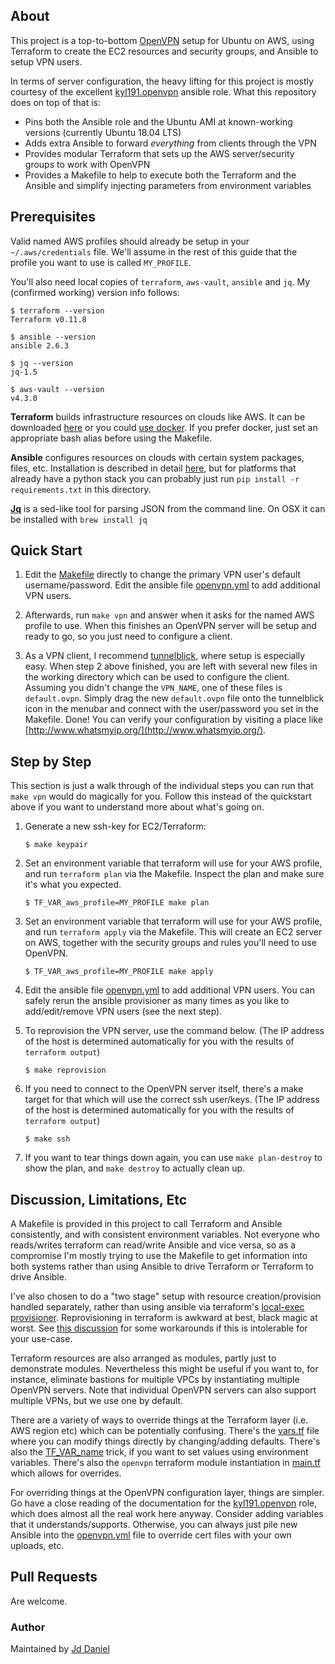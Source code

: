 ## About

This project is a top-to-bottom [OpenVPN](https://openvpn.net/) setup for Ubuntu on AWS, using Terraform to create the EC2 resources and security groups, and Ansible to setup VPN users.

In terms of server configuration, the heavy lifting for this project is mostly courtesy of the excellent [kyl191.openvpn](https://github.com/kyl191/ansible-role-openvpn) ansible role. What this repository does on top of that is:

  * Pins both the Ansible role and the Ubuntu AMI at known-working versions (currently Ubuntu 18.04 LTS)
  * Adds extra Ansible to forward *everything* from clients through the VPN
  * Provides modular Terraform that sets up the AWS server/security groups to work with OpenVPN
  * Provides a Makefile to help to execute both the Terraform and the Ansible and simplify injecting parameters from environment variables


## Prerequisites

Valid named AWS profiles should already be setup in your `~/.aws/credentials` file.  We'll assume in the rest of this guide that the profile you want to use is called `MY_PROFILE`.

You'll also need local copies of `terraform`, `aws-vault`, `ansible` and `jq`.  My (confirmed working) version info follows:

    $ terraform --version
    Terraform v0.11.8

    $ ansible --version
    ansible 2.6.3

    $ jq --version
    jq-1.5

    $ aws-vault --version
    v4.3.0

**Terraform** builds infrastructure resources on clouds like AWS.  It can be downloaded [here](https://www.terraform.io/downloads.html) or you could [use docker](https://hub.docker.com/r/hashicorp/terraform/).  If you prefer docker, just set an appropriate bash alias before using the Makefile.

**Ansible** configures resources on clouds with certain system packages, files, etc.  Installation is described in detail  [here](http://docs.ansible.com/ansible/latest/intro_installation.html), but for platforms that already have a python stack you can probably just run `pip install -r requirements.txt` in this directory.

**[Jq](https://stedolan.github.io/jq/)** is a sed-like tool for parsing JSON from the command line.  On OSX it can be installed with `brew install jq`


## Quick Start

1. Edit the [Makefile](Makefile) directly to change the primary VPN user's default username/password. Edit the ansible file [openvpn.yml](openvpn.yml) to add additional VPN users.

2. Afterwards, run `make vpn` and answer when it asks for the named AWS profile to use.  When this finishes an OpenVPN server will be setup and ready to go, so you just need to configure a client.

3. As a VPN client, I recommend [tunnelblick](https://tunnelblick.net), where setup is especially easy.  When step 2 above finished, you are left with several new files in the working directory which can be used to configure the client.  Assuming you didn't change the `VPN_NAME`, one of these files is `default.ovpn`.  Simply drag the new `default.ovpn` file onto the tunnelblick icon in the menubar and connect with the user/password you set in the Makefile.  Done!  You can verify your configuration by visiting a place like [http://www.whatsmyip.org/](http://www.whatsmyip.org/).


## Step by Step

This section is just a walk through of the individual steps you can run that `make vpn` would do magically for you.  Follow this instead of the quickstart above if you want to understand more about what's going on.

1. Generate a new ssh-key for EC2/Terraform:

    `$ make keypair`

2. Set an environment variable that terraform will use for your AWS profile, and run `terraform plan` via the Makefile.  Inspect the plan and make sure it's what you expected.

    `$ TF_VAR_aws_profile=MY_PROFILE make plan`

3. Set an environment variable that terraform will use for your AWS profile, and run `terraform apply` via the Makefile.  This will create an EC2 server on AWS, together with the security groups and rules you'll need to use OpenVPN.

    `$ TF_VAR_aws_profile=MY_PROFILE make apply`

4. Edit the ansible file [openvpn.yml](openvpn.yml) to add additional VPN users. You can safely rerun the ansible provisioner as many times as you like to add/edit/remove VPN users (see the next step).

5.  To reprovision the VPN server, use the command below.  (The IP address of the host is determined automatically for you with the results of `terraform output`)

    `$ make reprovision`

5. If you need to connect to the OpenVPN server itself, there's a make target for that which will use the correct ssh user/keys.  (The IP address of the host is determined automatically for you with the results of `terraform output`)

    `$ make ssh`

6. If you want to tear things down again, you can use `make plan-destroy` to show the plan, and `make destroy` to actually clean up.


## Discussion, Limitations, Etc

A Makefile is provided in this project to call Terraform and Ansible consistently, and with consistent environment variables.  Not everyone who reads/writes terraform can read/write Ansible and vice versa, so as a compromise I'm mostly trying to use the Makefile to get information into both systems rather than using Ansible to drive Terraform or Terraform to drive Ansible.

I've also chosen to do a "two stage" setup with resource creation/provision handled separately, rather than using ansible via terraform's [local-exec provisioner](https://www.terraform.io/docs/provisioners/local-exec.html).  Reprovisioning in terraform is awkward at best, black magic at worst.  See [this discussion](https://github.com/hashicorp/terraform/issues/3193) for some workarounds if this is intolerable for your use-case.

Terraform resources are also arranged as modules, partly just to demonstrate modules.  Nevertheless this might be useful if you want to, for instance, eliminate bastions for multiple VPCs by instantiating multiple OpenVPN servers.  Note that individual OpenVPN servers can also support multiple VPNs, but we use one by default.

There are a variety of ways to override things at the Terraform layer (i.e. AWS region etc) which can be potentially confusing.  There's the [vars.tf](vars.tf) file where you can modify things directly by changing/adding defaults.  There's also the  [TF_VAR_name](https://www.terraform.io/docs/configuration/environment-variables.html#tf_var_name) trick, if you want to set values using environment variables.  There's also the `openvpn` terraform module instantiation in [main.tf](main.tf) which allows for overrides.

For overriding things at the OpenVPN configuration layer, things are simpler.  Go have a close reading of the documentation for the [kyl191.openvpn](https://github.com/kyl191/ansible-role-openvpn) role, which does almost all the real work here anyway.  Consider adding variables that it understands/supports.  Otherwise, you can always just pile new Ansible into the [openvpn.yml](openvpn.yml) file to override cert files with your own uploads, etc.


## Pull Requests

Are welcome.


### Author

Maintained by [Jd Daniel](mailto:jon.daniel@ge.com)
